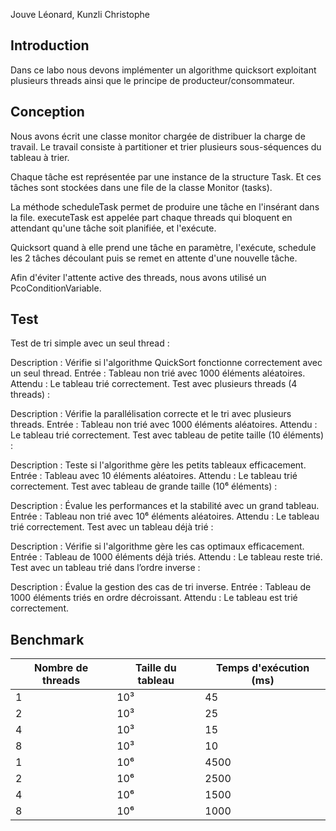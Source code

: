 Jouve Léonard, Kunzli Christophe

## Introduction

Dans ce labo nous devons implémenter un algorithme quicksort exploitant plusieurs threads ainsi que le principe de
producteur/consommateur.

## Conception

Nous avons écrit une classe monitor chargée de distribuer la charge de travail. Le travail consiste à
partitioner et trier plusieurs sous-séquences du tableau à trier.

Chaque tâche est représentée par une instance de la structure Task. Et ces tâches sont stockées dans une file
de la classe Monitor (tasks).

La méthode scheduleTask permet de produire une tâche en l'insérant dans la file. executeTask est appelée part chaque
threads qui bloquent en attendant qu'une tâche soit planifiée, et l'exécute.

Quicksort quand à elle prend une tâche en paramètre, l'exécute, schedule les 2 tâches découlant puis se remet en
attente d'une nouvelle tâche.

Afin d'éviter l'attente active des threads, nous avons utilisé un PcoConditionVariable.

## Test

Test de tri simple avec un seul thread :

Description : Vérifie si l'algorithme QuickSort fonctionne correctement avec un seul thread.
Entrée : Tableau non trié avec 1000 éléments aléatoires.
Attendu : Le tableau trié correctement.
Test avec plusieurs threads (4 threads) :

Description : Vérifie la parallélisation correcte et le tri avec plusieurs threads.
Entrée : Tableau non trié avec 1000 éléments aléatoires.
Attendu : Le tableau trié correctement.
Test avec tableau de petite taille (10 éléments) :

Description : Teste si l'algorithme gère les petits tableaux efficacement.
Entrée : Tableau avec 10 éléments aléatoires.
Attendu : Le tableau trié correctement.
Test avec tableau de grande taille (10⁶ éléments) :

Description : Évalue les performances et la stabilité avec un grand tableau.
Entrée : Tableau non trié avec 10⁶ éléments aléatoires.
Attendu : Le tableau trié correctement.
Test avec un tableau déjà trié :

Description : Vérifie si l'algorithme gère les cas optimaux efficacement.
Entrée : Tableau de 1000 éléments déjà triés.
Attendu : Le tableau reste trié.
Test avec un tableau trié dans l’ordre inverse :

Description : Évalue la gestion des cas de tri inverse.
Entrée : Tableau de 1000 éléments triés en ordre décroissant.
Attendu : Le tableau est trié correctement.

## Benchmark

| Nombre de threads | Taille du tableau | Temps d'exécution (ms) |
|-------------------|-------------------|------------------------|
| 1                 | 10³               | 45                     |
| 2                 | 10³               | 25                     |
| 4                 | 10³               | 15                     |
| 8                 | 10³               | 10                     |
| 1                 | 10⁶               | 4500                   |
| 2                 | 10⁶               | 2500                   |
| 4                 | 10⁶               | 1500                   |
| 8                 | 10⁶               | 1000                   |

